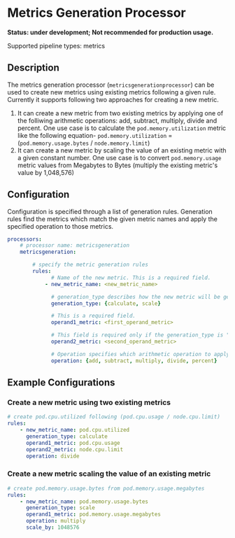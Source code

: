 # Metrics Generation Processor
**Status: under development; Not recommended for production usage.**

Supported pipeline types: metrics

## Description

The metrics generation processor (`metricsgenerationprocessor`) can be used to create new metrics using existing metrics following a given rule. Currently it supports following two approaches for creating a new metric.

1. It can create a new metric from two existing metrics by applying one of the folliwing arithmetic operations: add, subtract, multiply, divide and percent. One use case is to calculate the `pod.memory.utilization` metric like the following equation-
`pod.memory.utilization` = (`pod.memory.usage.bytes` / `node.memory.limit`)
1. It can create a new metric by scaling the value of an existing metric with a given constant number. One use case is to convert `pod.memory.usage` metric values from Megabytes to Bytes (multiply the existing metric's value by 1,048,576)

## Configuration

Configuration is specified through a list of generation rules. Generation rules find the metrics which 
match the given metric names and apply the specified operation to those metrics.

```yaml
processors:
    # processor name: metricsgeneration
    metricsgeneration:

        # specify the metric generation rules
        rules:
              # Name of the new metric. This is a required field.
            - new_metric_name: <new_metric_name>

              # generation_type describes how the new metric will be generated. It can be one of `calculate` or `scale`.  Calculate generates a metric applying the given operation on two operand metrics. Scale operates only on  operand1 metric to generate the new metric.
              generation_type: {calculate, scale}

              # This is a required field.
              operand1_metric: <first_operand_metric>

              # This field is required only if the generation_type is "calculate".
              operand2_metric: <second_operand_metric>

              # Operation specifies which arithmetic operation to apply. It must be one of the five supported operations.
              operation: {add, subtract, multiply, divide, percent}
```

## Example Configurations

### Create a new metric using two existing metrics
```yaml
# create pod.cpu.utilized following (pod.cpu.usage / node.cpu.limit)
rules:
    - new_metric_name: pod.cpu.utilized
      generation_type: calculate
      operand1_metric: pod.cpu.usage
      operand2_metric: node.cpu.limit
      operation: divide
```

### Create a new metric scaling the value of an existing metric
```yaml
# create pod.memory.usage.bytes from pod.memory.usage.megabytes
rules:
    - new_metric_name: pod.memory.usage.bytes
      generation_type: scale
      operand1_metric: pod.memory.usage.megabytes
      operation: multiply
      scale_by: 1048576
```
